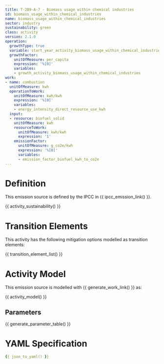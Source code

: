 ```yaml
---
title: T-2B9-A-7 - Biomass usage within chemical industries
id: biomass_usage_within_chemical_industries
name: biomass_usage_within_chemical_industries
sector: industry
sustainability: green
class: activity
version: 2.1.0
operation:
  growthType: true
  variable: start_year_activity_biomass_usage_within_chemical_industries
  growthFactor:
    unitOfMeasure: per_capita
    expression: '%[0]'
    variables:
    - growth_activity_biomass_usage_within_chemical_industries
work:
- name: combustion
  unitOfMeasure: kwh
  operationToWork:
    unitOfMeasure: kwh/kwh
    expression: '%[0]'
    variables:
    - energy_intensity_direct_resource_use_kwh
  input:
  - resource: biofuel_solid
    unitOfMeasure: kwh
    resourceToWork:
      unitOfMeasure: kwh/kwh
      expression: '1'
    emissionFactor:
      unitOfMeasure: g_co2e/kwh
      expression: '%[0]'
      variables:
      - emission_factor_biofuel_kwh_to_co2e
---
```

# Definition
This emission source is defined by the IPCC in {{ ipcc_emission_link() }}.


{{ activity_sustainability() }}

# Transition Elements

This activity has the following mitigation options modelled as transition elements:

{{ transition_element_list() }}

# Activity Model
This emission source is modelled with {{ generate_work_link() }} as:

{{ activity_model() }}

## Parameters

{{ generate_parameter_table() }}

# YAML Specification

```yaml
{{ json_to_yaml() }}
```
